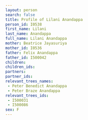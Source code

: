 ```yaml
---
layout: person
search: false
title: Profile of Lilani Anandappa
person_id: I0538
first_name: Lilani
last_name: Anandappa
full_name: Lilani Anandappa
mother: Beatrice Jayasuriya
mother_id: I0536
father: Felix Anandappa
father_id: I500042
children:
children_ids:
partners:
partner_ids:
relevant_trees_names:
 - Peter Benedict Anandappa
 - Peter Braze Anandappa
relevant_trees_ids:
 - I500031
 - I500086
sex: F
---
```


